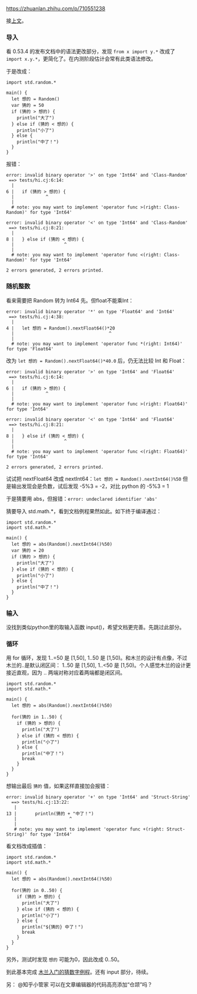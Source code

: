 https://zhuanlan.zhihu.com/p/710551238

接[上文](https://zhuanlan.zhihu.com/p/710454898)。

### 导入

看 0.53.4 的发布文档中的语法更改部分，发现 `from x import y.*` 改成了 `import x.y.*`，更简化了。在内测阶段估计会常有此类语法修改。

于是改成：

```
import std.random.*

main() {
  let 想的 = Random()
  var 猜的 = 50
  if (猜的 > 想的) {
    println("大了")
  } else if (猜的 < 想的) {
    println("小了")
  } else {
    println("中了！")
  }
}
```

报错：

```
error: invalid binary operator '>' on type 'Int64' and 'Class-Random'
 ==> tests/hi.cj:6:14:
  | 
6 |   if (猜的 > 想的) {
  |            ^ 
  | 
  # note: you may want to implement 'operator func >(right: Class-Random)' for type 'Int64'

error: invalid binary operator '<' on type 'Int64' and 'Class-Random'
 ==> tests/hi.cj:8:21:
  | 
8 |   } else if (猜的 < 想的) {
  |                   ^ 
  | 
  # note: you may want to implement 'operator func <(right: Class-Random)' for type 'Int64'

2 errors generated, 2 errors printed.
```

### 随机整数

看来需要把 Random 转为 Int64 先。但float不能乘Int：

```
error: invalid binary operator '*' on type 'Float64' and 'Int64'
 ==> tests/hi.cj:4:38:
  | 
4 |   let 想的 = Random().nextFloat64()*20
  |                                    ^ 
  | 
  # note: you may want to implement 'operator func *(right: Int64)' for type 'Float64'
```

改为 `let 想的 = Random().nextFloat64()*40.0` 后，仍无法比较 Int 和 Float：

```
error: invalid binary operator '>' on type 'Int64' and 'Float64'
 ==> tests/hi.cj:6:14:
  | 
6 |   if (猜的 > 想的) {
  |            ^ 
  | 
  # note: you may want to implement 'operator func >(right: Float64)' for type 'Int64'

error: invalid binary operator '<' on type 'Int64' and 'Float64'
 ==> tests/hi.cj:8:21:
  | 
8 |   } else if (猜的 < 想的) {
  |                   ^ 
  | 
  # note: you may want to implement 'operator func <(right: Float64)' for type 'Int64'

2 errors generated, 2 errors printed.
```

试试把 nextFloat64 改成 nextInt64：`let 想的 = Random().nextInt64()%50` 但是输出发现会是负数，试后发现 -5%3 = -2，对比 python 的 -5%3 = 1

于是猜要用 abs，但报错：`error: undeclared identifier 'abs'`

猜要导入 std.math.*，看到文档例程果然如此。如下终于编译通过：

```
import std.random.*
import std.math.*

main() {
  let 想的 = abs(Random().nextInt64()%50)
  var 猜的 = 20
  if (猜的 > 想的) {
    println("大了")
  } else if (猜的 < 想的) {
    println("小了")
  } else {
    println("中了！")
  }
}
```

### 输入

没找到类似python里的取输入函数 input()，希望文档更完善。先跳过此部分。

### 循环

用 for 循环，发现 1..=50 是 [1,50], 1..50 是 [1,50)。和木兰的设计有点像，不过木兰的..是默认闭区间： 1..50 是 [1,50], 1..<50 是 [1,50)。个人感觉木兰的设计更接近直观，因为 .. 两端对称对应着两端都是闭区间。

```
import std.random.*
import std.math.*

main() {
  let 想的 = abs(Random().nextInt64()%50)

  for(猜的 in 1..50) {
    if (猜的 > 想的) {
      println("大了")
    } else if (猜的 < 想的) {
      println("小了")
    } else {
      println("中了！")
      break
    }
  }
}
```

想输出最后 `猜的` 值，如果这样直接加会报错：

```
error: invalid binary operator '+' on type 'Int64' and 'Struct-String'
  ==> tests/hi.cj:13:22:
   | 
13 |       println(猜的 + "中了！")
   |                    ^ 
   | 
   # note: you may want to implement 'operator func +(right: Struct-String)' for type 'Int64'
```

看文档改成插值：

```
import std.random.*
import std.math.*

main() {
  let 想的 = abs(Random().nextInt64()%50)

  for(猜的 in 0..50) {
    if (猜的 > 想的) {
      println("大了")
    } else if (猜的 < 想的) {
      println("小了")
    } else {
      println("${猜的} 中了！")
      break
    }
  }
}
```

另外，测试时发现 `想的` 可能为0，因此改成 0..50。

到此基本完成 [木兰入门的猜数字例程](https://gitee.com/MulanRevive/mulan-rework/blob/master/%E6%96%87%E6%A1%A3/%E7%94%A8%E6%88%B7%E6%89%8B%E5%86%8C/%E7%BC%96%E7%A8%8B%E6%96%B0%E6%89%8B/1%E7%8C%9C%E6%95%B0%E5%AD%97.md)。还有 input 部分，待续。

另： @知乎小管家 可以在文章编辑器的代码高亮添加“仓颉”吗？
